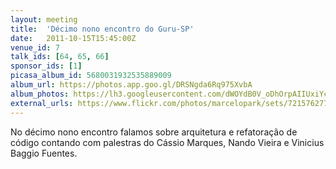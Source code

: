 ```yaml
---
layout: meeting
title:  'Décimo nono encontro do Guru-SP'
date:   2011-10-15T15:45:00Z
venue_id: 7
talk_ids: [64, 65, 66]
sponsor_ids: [1]
picasa_album_id: 5680031932535889009
album_url: https://photos.app.goo.gl/DRSNgda6Rq975XvbA
album_photos: https://lh3.googleusercontent.com/dWOYdB0V_oDhOrpAIIUxiYcdmBbBn0J2zfera9sApg5e5qwTeo1THDuzythdUCdmZ_ZSYFGAbggq6BTwUPy7CmK6tbglVIztJtWcQZIp_cxNqp3XovG6NVzV7YIDK3MDYswdoMSsuig8OzPCEXatNZtoG7LUJDG_GKEzDNQSABA6P9cOeugUFhOqdl5KTPdU1hlACsybjdTXfSC5XXojpvR0ki-ei6MUxRWS1y5y_QVJsU_mQr_-mDKDhXAAXmUVl_25XS75Kemyi94pNqZKFv3YOfsFm9HbX0LTAB-x8_Y2mqdoybYSwo1sAtpj0BfdY7Nwo6LZQXsVUeJO9o_uCfsw2xDDrh-H8WRh010oQAn7-NayTTUVAnr0EdFQBQpZxOsiZyLbe1ki9j2ZxYYBbQ6iWlkzrOmkCmIo-isvxxahH0V4haPil84EKEHyEFLwILqHPlEDrIMxmNA7VT3LcSz95TjPKdtCtceIwopY78wXMNSH0uIK1lXasKgYocGjoLWFeXoj99XFirEwJY5qLCfjRtJhnWbQp0FtMbF9HFxAlNq7WRSRSeKTY0z5skboVfGt4YAZq_33pqknC1lAbl0XRDkI8Zg82XcIp76dH-xXzpaKi5Oiu-5nIJnoXNHvKu3uFVXB_RvtEvNaSAMqGUi4
external_urls: https://www.flickr.com/photos/marcelopark/sets/72157627776455375/with/6247700184/
---
```


No décimo nono encontro falamos sobre arquitetura e refatoração de código contando com palestras do Cássio Marques, Nando Vieira e Vinicius Baggio Fuentes.
